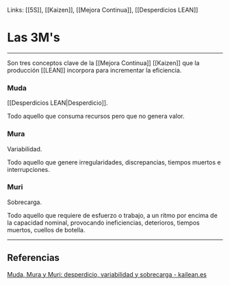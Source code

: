Links: [[5S]], [[Kaizen]], [[Mejora Continua]], [[Desperdicios LEAN]]

# Las 3M's
---

Son tres conceptos clave de la [[Mejora Continua]] [[Kaizen]] que la producción [[LEAN]] incorpora para incrementar la eficiencia.

### Muda
[[Desperdicios LEAN|Desperdicio]].

Todo aquello que consuma recursos pero que no genera valor.

### Mura
Variabilidad.

Todo aquello que genere irregularidades, discrepancias, tiempos muertos e interrupciones.

### Muri
Sobrecarga.

Todo aquello que requiere de esfuerzo o trabajo, a un ritmo por encima de la capacidad nominal, provocando ineficiencias, deterioros, tiempos muertos, cuellos de botella.

---

## Referencias
[Muda, Mura y Muri: desperdicio, variabilidad y sobrecarga - kailean.es](http://kailean.es/muda-mura-y-muri-desperdicio-variabilidad-y-sobrecarga/)